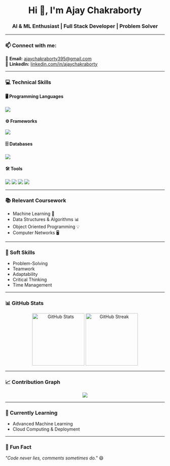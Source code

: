 <h1 align="center">Hi 👋, I'm Ajay Chakraborty</h1>
<h3 align="center">AI & ML Enthusiast | Full Stack Developer | Problem Solver</h3>

---

### 📫 Connect with me:
📧 **Email:** [ajaychakraborty395@gmail.com](mailto:ajaychakraborty395@gmail.com) <br>
💼 **LinkedIn:** [linkedin.com/in/ajaychakraborty](https://www.linkedin.com/feed/)

---

### 💻 Technical Skills

#### 🖥 Programming Languages  
<p>
  <img src="https://skillicons.dev/icons?i=python,java" />
</p>

#### ⚙ Frameworks  
<p>
  <img src="https://skillicons.dev/icons?i=django,spring,angular" />
</p>

#### 🗄 Databases  
<p>
  <img src="https://skillicons.dev/icons?i=mysql,mongodb" />
</p>

#### 🛠 Tools  
<p>
  <img src="https://skillicons.dev/icons?i=vscode,idea" />
  <img src="https://img.shields.io/badge/ChatGPT-%2300A67E.svg?style=for-the-badge&logo=openai&logoColor=white" />
  <img src="https://img.shields.io/badge/Gemini-%2300BFFF.svg?style=for-the-badge&logo=google&logoColor=white" />
  <img src="https://img.shields.io/badge/Blackbox-%23000000.svg?style=for-the-badge&logoColor=white" />
</p>

---

### 📚 Relevant Coursework  
- Machine Learning 🤖  
- Data Structures & Algorithms 📊  
- Object Oriented Programming 💡
- Computer Networks 🖥️ 

---

### 🧠 Soft Skills  
- Problem-Solving  
- Teamwork  
- Adaptability  
- Critical Thinking  
- Time Management  

---

### 📊 GitHub Stats
<p align="center">
  <img src="https://github-readme-stats.vercel.app/api?username=AjayChakraborty&show_icons=true&theme=tokyonight" alt="GitHub Stats" height="165" />
  <img src="https://github-readme-streak-stats.herokuapp.com/?user=AjayChakraborty&theme=tokyonight" alt="GitHub Streak" height="165" />
</p>

---

### 📈 Contribution Graph
<p align="center">
  <img src="https://github-readme-activity-graph.vercel.app/graph?username=AjayChakraborty&theme=tokyo-night" />
</p>

---

### 🌱 Currently Learning
- Advanced Machine Learning  
- Cloud Computing & Deployment  

---

### 🚀 Fun Fact
_"Code never lies, comments sometimes do."_ 😄




